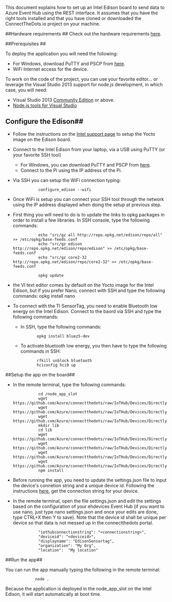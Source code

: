 This document explains how to set up an Intel Edison board to send data to Azure Event Hub using the REST interface. 
It assumes that you have the right tools installed and that you have cloned or downloaded the ConnectTheDots.io project on your machine.

##Hardware requirements ##
Check out the hardware requirements [here](hardware.md).

##Prerequisites ##

To deploy the application you will need the following:

* For Windows, download PuTTY and PSCP from [here](http://www.putty.org/).
* WiFi Internet access for the device.

To work on the code of the project, you can use your favorite editor... or leverage the Visual Studio 2013 support for node.js development, in which case, you will need:

* Visual Studio 2013 [Community Edition](http://www.visualstudio.com/downloads/download-visual-studio-vs) or above.
* [Node.js tools for Visual Studio](https://nodejstools.codeplex.com/)

## Configure the Edison##

* Follow the instructions on the [Intel support page](https://communities.intel.com/docs/DOC-23192) to setup the Yocto image on the Edison board.
* Connect to the Intel Edison from your laptop, via a USB using PuTTY (or your favorite SSH tool)
    * For Windows, you can download PuTTY and PSCP from [here](http://www.putty.org/).
    * Connect to the Pi using the IP address of the Pi.
* Via SSH you can setup the WiFi connection typing:
                
                 configure_edison --wifi

* Once WiFi is setup you can connect your SSH tool through the network using the IP address displayed when doing the setup at previous step.
* First thing you will need to do is to update the links to opkg packages in order to install a few libraries. In SSH console, type the following commands:

                 echo "src/gz all http://repo.opkg.net/edison/repo/all" >> /etc/opkg/base-feeds.conf
                 echo "src/gz edison http://repo.opkg.net/edison/repo/edison" >> /etc/opkg/base-feeds.conf
                 echo "src/gz core2-32 http://repo.opkg.net/edison/repo/core2-32" >> /etc/opkg/base-feeds.conf

                 opkg update

* the VI text editor comes by default on the Yocto image for the Intel Edison, but if you prefer Nano, connect with SSH and type the following commands:
                 opkg install nano

* To connect with the TI SensorTag, you need to enable Bluetooth low energy on the Intel Edison. Connect to the baord via SSH and type the following commands:

    * In SSH, type the following commands:

				 opkg install bluez5-dev

	* To activate bluetooth low energy, you then have to type the following commands in SSH:

                 rfkill unblock bluetooth
                 hciconfig hci0 up

##Setup the app on the board##

* In the remote terminal, type the following commands:

                 cd /node_app_slot
                 wget https://github.com/Azure/connectthedots/raw/IoTHub/Devices/DirectlyConnectedDevices/NodeJS/IntelEdisonSensorTag/inteledisonsensortagctd.js
                 wget https://github.com/Azure/connectthedots/raw/IoTHub/Devices/DirectlyConnectedDevices/NodeJS/IntelEdisonSensorTag/package.json
                 wget https://github.com/Azure/connectthedots/raw/IoTHub/Devices/DirectlyConnectedDevices/NodeJS/IntelEdisonSensorTag/settings.json
                 mkdir lib
                 cd lib
                 wget https://github.com/Azure/connectthedots/raw/IoTHub/Devices/DirectlyConnectedDevices/NodeJS/IntelEdisonSensorTag/lib/cc2540.js
                 wget https://github.com/Azure/connectthedots/raw/IoTHub/Devices/DirectlyConnectedDevices/NodeJS/IntelEdisonSensorTag/lib/cc2650.js
                 wget https://github.com/Azure/connectthedots/raw/IoTHub/Devices/DirectlyConnectedDevices/NodeJS/IntelEdisonSensorTag/lib/common.js
                 wget https://github.com/Azure/connectthedots/raw/IoTHub/Devices/DirectlyConnectedDevices/NodeJS/IntelEdisonSensorTag/lib/sensortag.js
                 npm install
                 
* Before running the app, you need to update the settings.json file to input the device's connetion string and a unique device id.
Following the instructions [here](../../../readme.md), get the connection string for your device.
                 
* In the remote terminal, open the file settings.json and edit the settings based on the configuration of your ehdevices Event Hub (if you want to use nano, just type nano settings.json and once your edits are done, type CTRL+X then Y to save). Note that the device id shall be unique per device so that data is not messed up in the connectthedots portal.

                 "iothubconnectionstring": "<connectionstring>",
                 "deviceid": "<deviceid>",
                 "displayname": "EdisonSensortag",
                 "organization": "My Org",
                 "location":  "My location"
                 
##Run the app##

You can run the app manually typing the following in the remote terminal:

                 node .
                 
Because the application is deployed in the node_app_slot on the Intel Edison, it will start automatically at boot time.
